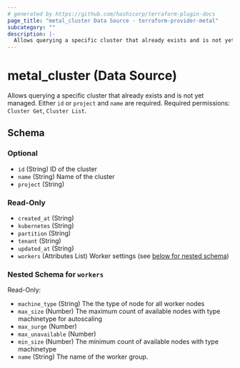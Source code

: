 ```yaml
---
# generated by https://github.com/hashicorp/terraform-plugin-docs
page_title: "metal_cluster Data Source - terraform-provider-metal"
subcategory: ""
description: |-
  Allows querying a specific cluster that already exists and is not yet managed. Either id or project and name are required. Required permissions: Cluster Get, Cluster List.
---
```


# metal_cluster (Data Source)

Allows querying a specific cluster that already exists and is not yet managed. Either `id` or `project` and `name` are required. Required permissions: `Cluster Get`, `Cluster List`.



<!-- schema generated by tfplugindocs -->
## Schema

### Optional

- `id` (String) ID of the cluster
- `name` (String) Name of the cluster
- `project` (String)

### Read-Only

- `created_at` (String)
- `kubernetes` (String)
- `partition` (String)
- `tenant` (String)
- `updated_at` (String)
- `workers` (Attributes List) Worker settings (see [below for nested schema](#nestedatt--workers))

<a id="nestedatt--workers"></a>
### Nested Schema for `workers`

Read-Only:

- `machine_type` (String) The the type of node for all worker nodes
- `max_size` (Number) The maximum count of available nodes with type machinetype for autoscaling
- `max_surge` (Number)
- `max_unavailable` (Number)
- `min_size` (Number) The minimum count of available nodes with type machinetype
- `name` (String) The name of the worker group.
